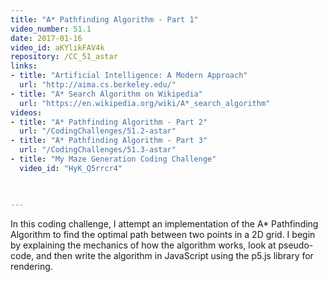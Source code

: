```yaml
---
title: "A* Pathfinding Algorithm - Part 1"
video_number: 51.1
date: 2017-01-16
video_id: aKYlikFAV4k
repository: /CC_51_astar
links:
- title: "Artificial Intelligence: A Modern Approach"  
  url: "http://aima.cs.berkeley.edu/"
- title: "A* Search Algorithm on Wikipedia"  
  url: "https://en.wikipedia.org/wiki/A*_search_algorithm"
videos:
- title: "A* Pathfinding Algorithm - Part 2"
  url: "/CodingChallenges/51.2-astar"
- title: "A* Pathfinding Algorithm - Part 3"
  url: "/CodingChallenges/51.3-astar"
- title: "My Maze Generation Coding Challenge"
  video_id: "HyK_Q5rrcr4" 


  
---
```


In this coding challenge, I attempt an implementation of the A* Pathfinding Algorithm to find the optimal path between two points in a 2D grid.  I begin by explaining the mechanics of how the algorithm works, look at pseudo-code, and then write the algorithm in JavaScript using the p5.js library for rendering.

